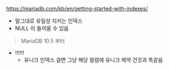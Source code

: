 https://mariadb.com/kb/en/getting-started-with-indexes/
- 말그대로 유일성 지키는 인덱스
- NULL 이 들어올 수 있음

> MariaDB 10.5 부터


- !!!!!!
	- 유니크 인덱스 걸면 그냥 해당 컬럼에 유니크 제약 건것과 똑같음